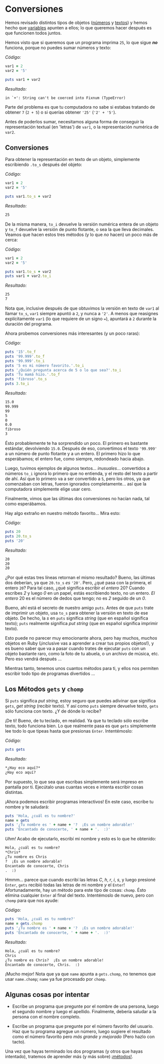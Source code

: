 Conversiones
============

Hemos revisado distintos tipos de objetos ([números](/aprende.a.programar/capitulos/numeros.html)
y [textos](/aprende.a.programar/capitulos/textos.html))
y hemos hecho que [variables](/aprende.a.programar/capitulos/variables.html)
apunten a ellos; lo que queremos hacer después es que funcionen todos juntos.

Hemos visto que si queremos que un programa imprima `25`, lo que sigue ***no***
funciona, porque no puedes sumar números y texto:

*Código:*

```ruby
var1 = 2
var2 = '5'

puts var1 + var2
```

*Resultado:*

```html
in `+': String can't be coerced into Fixnum (TypeError)
```

Parte del problema es que tu computadora no sabe si estabas tratando de obtener `7`
(`2 + 5`) o si querías obtener `'25'` (`'2' + '5'`).

Antes de poderlos sumar, necesitamos alguna forma de conseguir la representación
textual (en 'letras') de `var1`, o la representación numérica de `var2`.

## Conversiones

Para obtener la representación en texto de un objeto, simplemente escribiendo `.to_s`
después del objeto:

*Código:*

```ruby
var1 = 2
var2 = '5'

puts var1.to_s + var2
```

*Resultado:*

```html
25
```

De la misma manera, `to_i` devuelve la versión numérica entera de un objeto y `to_f`
devuelve la versión de punto flotante, o sea la que lleva decimales. Veamos que hacen
estos tres métodos (y lo que *no* hacen) un poco más de cerca:

*Código:*

```ruby
var1 = 2
var2 = '5'

puts var1.to_s + var2
puts var1 + var2.to_i
```

*Resultado:*

```html
25
7
```

Nota que, inclusive después de que obtuvimos la versión en texto de `var1` al llamar
`to_s`, `var1` siempre apuntó a `2`, y nunca a `'2'`. A menos que reasignes
explícitamente `var1` (lo que requiere de un signo `=`), apuntará a `2` durante la
duración del programa.

Ahora probemos conversiones más interesantes (y un poco raras):

*Código:*

```ruby
puts '15'.to_f
puts '99.999'.to_f
puts '99.999'.to_i
puts '5 es mi número favorito.'.to_i
puts '¿Quién pregunta acerca de 5 o lo que sea?'.to_i
puts 'Tu mamá hizo.'.to_f
puts 'fibroso'.to_s
puts 3.to_i
```

*Resultado:*

```html
15.0
99.999
99
5
0
0.0
fibroso
3
```

Ésto probablemente te ha sorprendido un poco. El primero es bastante estándar,
devolviendo `15.0`. Después de eso, convertimos el texto `'99.999'` a un número de
punto flotante y a un entero. El primero hizo lo que esperábamos; el entero fue,
como siempre, redondeado hacia abajo.

Luego, tuvimos ejemplos de algunos textos... *inusuales*...  convertidos a números
`to_i` ignora lo primero que no entienda, y el resto del texto a partir de ahí. Así
que lo primero va a ser convertido a `5`, pero los otros, ya que comenzaban con letras,
fueron ignorados completamente... así que la computadora simplemente elige usar cero.

Finalmente, vimos que las últimas dos conversiones no hacían nada, tal como
esperábamos.

Hay algo extraño en nuestro método favorito... Mira esto:

*Código:*

```ruby
puts 20
puts 20.to_s
puts '20'
```

*Resultado:*

```html
20
20
20
```

¿Por qué estas tres líneas retornan el mismo resultado? Bueno, las últimas dos deberían,
ya que `20.to_s` *es* `'20'`. Pero, ¿qué pasa con la primera, el entero `20`? Para tal
caso, ¿qué significa escribir *el entero* 20? Cuando escribes *2* y luego *0* en un
papel, estás escribiendo texto, no un entero. *El entero* 20 es el número de dedos
que tengo; no es *2* seguido de un *0*.

Bueno, ahí está el secreto de nuestro amigo `puts`. Antes de que `puts` trate de
imprimir un objeto, usa `to_s` para obtener la versión en texto de ese objeto. De
hecho, la *s* en `puts` significa *string* (que en español significa texto); `puts`
realmente significa *put string* (que en español significa imprimir texto).

Esto puede no parecer muy emocionante ahora, pero hay muchos, *muchos* objetos en
Ruby (¡inclusive vas a aprender a crear tus propios objetos!), y es bueno saber que
va a pasar cuando trates de ejecutar `puts` con un objeto bastante raro, como la
foto de tu abuela, o un archivo de música, etc. Pero eso vendrá después ...

Mientras tanto, tenemos unos cuantos métodos para ti, y ellos nos permiten
escribir todo tipo de programas divertidos ...

Los Métodos `gets` y `chomp`
----------------------------

Si `puts` significa *put string*, estoy seguro que puedes adivinar que significa
`gets`, *get string* (recibir texto). Y así como `puts` siempre devuelve texto,
`gets` sólo funciona con texto. ¿Y de dónde lo recibe?

¡De ti! Bueno, de tu teclado, en realidad. Ya que tu teclado sólo escribe texto,
todo funciona bien. Lo que realmente pasa es que `gets` simplemente
lee todo lo que tipeas hasta que presionas `Enter`. Intentémoslo:

*Código:*

```ruby
puts gets
```
*Resultado:*

```html
*¿Hay eco aquí?*
¿Hay eco aquí?
```

Por supuesto, lo que sea que escribas simplemente será impreso en pantalla por ti.
Ejecútalo unas cuantas veces e intenta escribir cosas distintas.

¡Ahora podemos escribir programas interactivos! En este caso, escribe tu
nombre y te saludará:

```ruby
puts 'Hola, ¿cuál es tu nombre?'
name = gets
puts '¿Tu nombre es ' + name + '?  ¡Es un nombre adorable!'
puts 'Encantado de conocerte, ' + name + '.  :)'
```

*Uhm!* Acabo de ejecutarlo, escribí mi nombre y esto es lo que he obtenido:

```html
Hola, ¿cuál es tu nombre?
*Chris*
¿Tu nombre es Chris
?  ¡Es un nombre adorable!
Encantado de conocerte, Chris
.  :)
```

Hmmm... parece que cuando escribí las letras *C*, *h*, *r*, *i*, *s*, y luego presioné
`Enter`, `gets` recibió todas las letras de mi nombre *y* el `Enter`! Afortunadamente,
hay un método para este tipo de cosas: `chomp`. Ésto elimina cualquier `Enter`
al final del texto. Intentémoslo de nuevo, pero con `chomp` para
que nos ayude:

*Código:*

```ruby
puts 'Hola, ¿cuál es tu nombre?'
name = gets.chomp
puts '¿Tu nombre es ' + name + '?  ¡Es un nombre adorable!'
puts 'Encantado de conocerte, ' + name + '.  :)'
```

*Resultado:*

```html
Hola, ¿cuál es tu nombre?
Chris
¿Tu nombre es Chris?  ¡Es un nombre adorable!
Encantado de conocerte, Chris.  :)
```

¡Mucho mejor! Nota que ya que `name` apunta a `gets.chomp`, no tenemos que usar
`name.chomp`; `name` ya fue procesado por `chomp`.

Algunas cosas por intentar
--------------------------

* Escribe un programa que pregunte por el nombre de una persona,
luego el segundo nombre y luego el apellido. Finalmente, debería saludar
a la persona con el nombre completo.

* Escribe un programa que pregunte por el número favorito del
usuario. Haz que tu programa agregue un número, luego sugiere el resultado
como el número favorito pero _más grande y mejorado_ (Pero hazlo con tacto).

Una vez que hayas terminado los dos programas (y otros que hayas
intentado), tratemos de aprender más (y más sobre)
[¡métodos!](/aprende.a.programar/capitulos/metodos.html).
